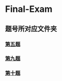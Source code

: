 # Final-Exam

## 题号所对应文件夹
### [第五题](https://github.com/MEOW521/Final-Exam/tree/main/Decision%20Tree)
### [第九题](https://github.com/MEOW521/Final-Exam/tree/main/Spam%20Email%20Classification)
### [第十题](https://github.com/MEOW521/Final-Exam/tree/main/Stock%20Price)

